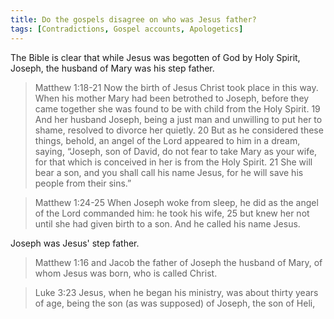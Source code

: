 ```yaml
---
title: Do the gospels disagree on who was Jesus father?
tags: [Contradictions, Gospel accounts, Apologetics]
---
```


The Bible is clear that while Jesus was begotten of God by Holy Spirit, Joseph, the husband of Mary was his step father.

> Matthew 1:18-21 Now the birth of Jesus Christ took place in this way. When his mother Mary had been betrothed to Joseph, before they came together she was found to be with child from the Holy Spirit. 19 And her husband Joseph, being a just man and unwilling to put her to shame, resolved to divorce her quietly. 20 But as he considered these things, behold, an angel of the Lord appeared to him in a dream, saying, “Joseph, son of David, do not fear to take Mary as your wife, for that which is conceived in her is from the Holy Spirit. 21 She will bear a son, and you shall call his name Jesus, for he will save his people from their sins.”

> Matthew 1:24-25 When Joseph woke from sleep, he did as the angel of the Lord commanded him: he took his wife, 25 but knew her not until she had given birth to a son. And he called his name Jesus.

Joseph was Jesus' step father.

> Matthew 1:16 and Jacob the father of Joseph the husband of Mary, of whom Jesus was born, who is called Christ.

> Luke 3:23  Jesus, when he began his ministry, was about thirty years of age, being the son (as was supposed) of Joseph, the son of Heli,
